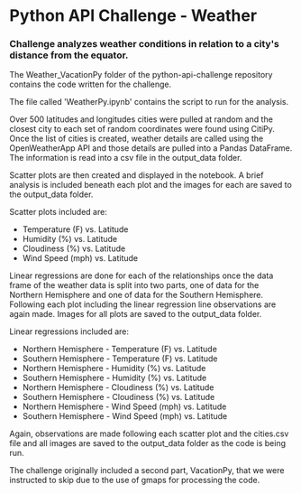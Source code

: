 # Python API Challenge - Weather

### Challenge analyzes weather conditions in relation to a city's distance from the equator.

The Weather_VacationPy folder of the python-api-challenge repository contains the code written for the challenge.  

The file called 'WeatherPy.ipynb' contains the script to run for the analysis.  

Over 500 latitudes and longitudes cities were pulled at random and the closest city to each set of random coordinates were found using CitiPy. Once the list of cities is created, weather details are called using the OpenWeatherApp API and those details are pulled into a Pandas DataFrame. The information is read into a csv file in the output_data folder.

Scatter plots are then created and displayed in the notebook. A brief analysis is included beneath each plot and the images for each are saved to the output_data folder.  

Scatter plots included are:  
* Temperature (F) vs. Latitude
* Humidity (%) vs. Latitude
* Cloudiness (%) vs. Latitude
* Wind Speed (mph) vs. Latitude

Linear regressions are done for each of the relationships once the data frame of the weather data is split into two parts, one of data for the Northern Hemisphere and one of data for the Southern Hemisphere. Following each plot including the linear regression line observations are again made. Images for all plots are saved to the output_data folder.

Linear regressions included are:
* Northern Hemisphere - Temperature (F) vs. Latitude
* Southern Hemisphere - Temperature (F) vs. Latitude
* Northern Hemisphere - Humidity (%) vs. Latitude
* Southern Hemisphere - Humidity (%) vs. Latitude
* Northern Hemisphere - Cloudiness (%) vs. Latitude
* Southern Hemisphere - Cloudiness (%) vs. Latitude
* Northern Hemisphere - Wind Speed (mph) vs. Latitude
* Southern Hemisphere - Wind Speed (mph) vs. Latitude

Again, observations are made following each scatter plot and the cities.csv file and all images are saved to the output_data folder as the code is being run.

The challenge originally included a second part, VacationPy, that we were instructed to skip due to the use of gmaps for processing the code.

